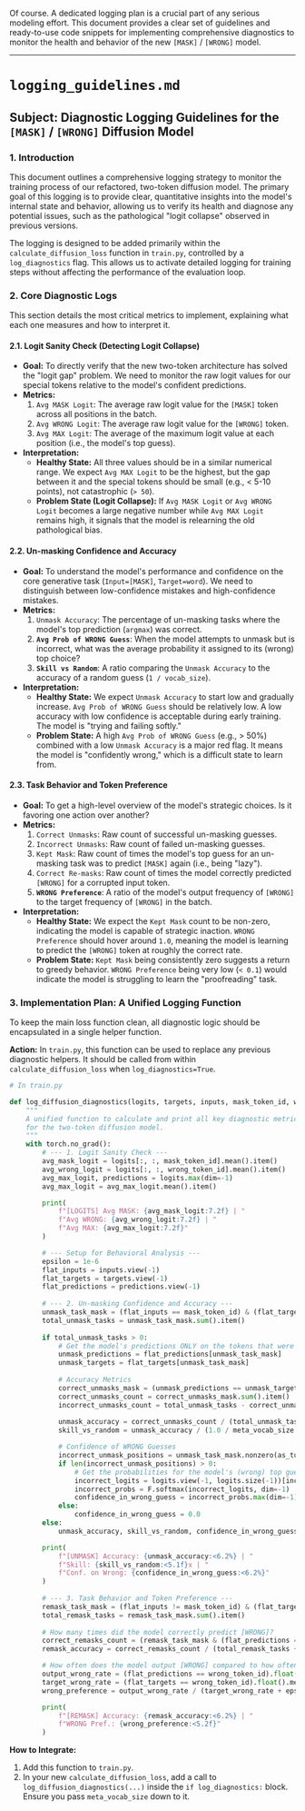 Of course. A dedicated logging plan is a crucial part of any serious modeling effort. This document provides a clear set of guidelines and ready-to-use code snippets for implementing comprehensive diagnostics to monitor the health and behavior of the new `[MASK]` / `[WRONG]` model.

---

# `logging_guidelines.md`

## Subject: Diagnostic Logging Guidelines for the `[MASK]` / `[WRONG]` Diffusion Model

### 1. Introduction

This document outlines a comprehensive logging strategy to monitor the training process of our refactored, two-token diffusion model. The primary goal of this logging is to provide clear, quantitative insights into the model's internal state and behavior, allowing us to verify its health and diagnose any potential issues, such as the pathological "logit collapse" observed in previous versions.

The logging is designed to be added primarily within the `calculate_diffusion_loss` function in `train.py`, controlled by a `log_diagnostics` flag. This allows us to activate detailed logging for training steps without affecting the performance of the evaluation loop.

### 2. Core Diagnostic Logs

This section details the most critical metrics to implement, explaining what each one measures and how to interpret it.

#### 2.1. Logit Sanity Check (Detecting Logit Collapse)
*   **Goal:** To directly verify that the new two-token architecture has solved the "logit gap" problem. We need to monitor the raw logit values for our special tokens relative to the model's confident predictions.
*   **Metrics:**
    1.  `Avg MASK Logit`: The average raw logit value for the `[MASK]` token across all positions in the batch.
    2.  `Avg WRONG Logit`: The average raw logit value for the `[WRONG]` token.
    3.  `Avg MAX Logit`: The average of the maximum logit value at each position (i.e., the model's top guess).
*   **Interpretation:**
    *   **Healthy State:** All three values should be in a similar numerical range. We expect `Avg MAX Logit` to be the highest, but the gap between it and the special tokens should be small (e.g., < 5-10 points), not catastrophic (`> 50`).
    *   **Problem State (Logit Collapse):** If `Avg MASK Logit` or `Avg WRONG Logit` becomes a large negative number while `Avg MAX Logit` remains high, it signals that the model is relearning the old pathological bias.

#### 2.2. Un-masking Confidence and Accuracy
*   **Goal:** To understand the model's performance and confidence on the core generative task (`Input=[MASK]`, `Target=word`). We need to distinguish between low-confidence mistakes and high-confidence mistakes.
*   **Metrics:**
    1.  `Unmask Accuracy`: The percentage of un-masking tasks where the model's top prediction (`argmax`) was correct.
    2.  **`Avg Prob of WRONG Guess`**: When the model attempts to unmask but is incorrect, what was the average probability it assigned to its (wrong) top choice?
    3.  **`Skill vs Random`**: A ratio comparing the `Unmask Accuracy` to the accuracy of a random guess (`1 / vocab_size`).
*   **Interpretation:**
    *   **Healthy State:** We expect `Unmask Accuracy` to start low and gradually increase. `Avg Prob of WRONG Guess` should be relatively low. A low accuracy with low confidence is acceptable during early training. The model is "trying and failing softly."
    *   **Problem State:** A high `Avg Prob of WRONG Guess` (e.g., > 50%) combined with a low `Unmask Accuracy` is a major red flag. It means the model is "confidently wrong," which is a difficult state to learn from.

#### 2.3. Task Behavior and Token Preference
*   **Goal:** To get a high-level overview of the model's strategic choices. Is it favoring one action over another?
*   **Metrics:**
    1.  `Correct Unmasks`: Raw count of successful un-masking guesses.
    2.  `Incorrect Unmasks`: Raw count of failed un-masking guesses.
    3.  `Kept Mask`: Raw count of times the model's top guess for an un-masking task was to predict `[MASK]` again (i.e., being "lazy").
    4.  `Correct Re-masks`: Raw count of times the model correctly predicted `[WRONG]` for a corrupted input token.
    5.  **`WRONG Preference`**: A ratio of the model's output frequency of `[WRONG]` to the target frequency of `[WRONG]` in the batch.
*   **Interpretation:**
    *   **Healthy State:** We expect the `Kept Mask` count to be non-zero, indicating the model is capable of strategic inaction. `WRONG Preference` should hover around `1.0`, meaning the model is learning to predict the `[WRONG]` token at roughly the correct rate.
    *   **Problem State:** `Kept Mask` being consistently zero suggests a return to greedy behavior. `WRONG Preference` being very low (`< 0.1`) would indicate the model is struggling to learn the "proofreading" task.

### 3. Implementation Plan: A Unified Logging Function

To keep the main loss function clean, all diagnostic logic should be encapsulated in a single helper function.

**Action:** In `train.py`, this function can be used to replace any previous diagnostic helpers. It should be called from within `calculate_diffusion_loss` when `log_diagnostics=True`.

```python
# In train.py

def log_diffusion_diagnostics(logits, targets, inputs, mask_token_id, wrong_token_id, meta_vocab_size):
    """
    A unified function to calculate and print all key diagnostic metrics
    for the two-token diffusion model.
    """
    with torch.no_grad():
        # --- 1. Logit Sanity Check ---
        avg_mask_logit = logits[:, :, mask_token_id].mean().item()
        avg_wrong_logit = logits[:, :, wrong_token_id].mean().item()
        avg_max_logit, predictions = logits.max(dim=-1)
        avg_max_logit = avg_max_logit.mean().item()

        print(
            f"[LOGITS] Avg MASK: {avg_mask_logit:7.2f} | "
            f"Avg WRONG: {avg_wrong_logit:7.2f} | "
            f"Avg MAX: {avg_max_logit:7.2f}"
        )

        # --- Setup for Behavioral Analysis ---
        epsilon = 1e-6
        flat_inputs = inputs.view(-1)
        flat_targets = targets.view(-1)
        flat_predictions = predictions.view(-1)
        
        # --- 2. Un-masking Confidence and Accuracy ---
        unmask_task_mask = (flat_inputs == mask_token_id) & (flat_targets != wrong_token_id)
        total_unmask_tasks = unmask_task_mask.sum().item()
        
        if total_unmask_tasks > 0:
            # Get the model's predictions ONLY on the tokens that were part of an un-masking task
            unmask_predictions = flat_predictions[unmask_task_mask]
            unmask_targets = flat_targets[unmask_task_mask]
            
            # Accuracy Metrics
            correct_unmasks_mask = (unmask_predictions == unmask_targets)
            correct_unmasks_count = correct_unmasks_mask.sum().item()
            incorrect_unmasks_count = total_unmask_tasks - correct_unmasks_count
            
            unmask_accuracy = correct_unmasks_count / (total_unmask_tasks + epsilon)
            skill_vs_random = unmask_accuracy / (1.0 / meta_vocab_size if meta_vocab_size is not None else 1.0)

            # Confidence of WRONG Guesses
            incorrect_unmask_positions = unmask_task_mask.nonzero(as_tuple=True)[0][~correct_unmasks_mask]
            if len(incorrect_unmask_positions) > 0:
                # Get the probabilities for the model's (wrong) top guess at these positions
                incorrect_logits = logits.view(-1, logits.size(-1))[incorrect_unmask_positions]
                incorrect_probs = F.softmax(incorrect_logits, dim=-1)
                confidence_in_wrong_guess = incorrect_probs.max(dim=-1).values.mean().item()
            else:
                confidence_in_wrong_guess = 0.0
        else:
            unmask_accuracy, skill_vs_random, confidence_in_wrong_guess = 0.0, 0.0, 0.0

        print(
            f"[UNMASK] Accuracy: {unmask_accuracy:<6.2%} | "
            f"Skill: {skill_vs_random:<5.1f}x | "
            f"Conf. on Wrong: {confidence_in_wrong_guess:<6.2%}"
        )
        
        # --- 3. Task Behavior and Token Preference ---
        remask_task_mask = (flat_inputs != mask_token_id) & (flat_targets == wrong_token_id)
        total_remask_tasks = remask_task_mask.sum().item()
        
        # How many times did the model correctly predict [WRONG]?
        correct_remasks_count = (remask_task_mask & (flat_predictions == wrong_token_id)).sum().item()
        remask_accuracy = correct_remasks_count / (total_remask_tasks + epsilon)

        # How often does the model output [WRONG] compared to how often it should have?
        output_wrong_rate = (flat_predictions == wrong_token_id).float().mean().item()
        target_wrong_rate = (flat_targets == wrong_token_id).float().mean().item()
        wrong_preference = output_wrong_rate / (target_wrong_rate + epsilon)

        print(
            f"[REMASK] Accuracy: {remask_accuracy:<6.2%} | "
            f"WRONG Pref.: {wrong_preference:<5.2f}"
        )
```

**How to Integrate:**
1.  Add this function to `train.py`.
2.  In your new `calculate_diffusion_loss`, add a call to `log_diffusion_diagnostics(...)` inside the `if log_diagnostics:` block. Ensure you pass `meta_vocab_size` down to it.